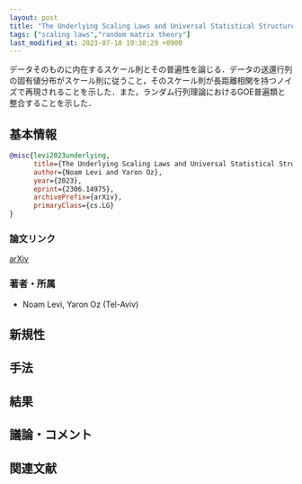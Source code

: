 ```yaml
---
layout: post
title: "The Underlying Scaling Laws and Universal Statistical Structure of Complex Datasets"
tags: ["scaling laws","random matrix theory"]
last_modified_at: 2023-07-10 19:38:29 +0900
---
```


データそのものに内在するスケール則とその普遍性を論じる．データの送還行列の固有値分布がスケール則に従うこと，そのスケール則が長距離相関を持つノイズで再現されることを示した．また，ランダム行列理論におけるGOE普遍類と整合することを示した．

## 基本情報

```bibtex
@misc{levi2023underlying,
      title={The Underlying Scaling Laws and Universal Statistical Structure of Complex Datasets}, 
      author={Noam Levi and Yaron Oz},
      year={2023},
      eprint={2306.14975},
      archivePrefix={arXiv},
      primaryClass={cs.LG}
}
```

### 論文リンク

[arXiv](https://arxiv.org/abs/2306.14975)

### 著者・所属

* Noam Levi, Yaron Oz (Tel-Aviv)

## 新規性

## 手法

## 結果

## 議論・コメント

## 関連文献


